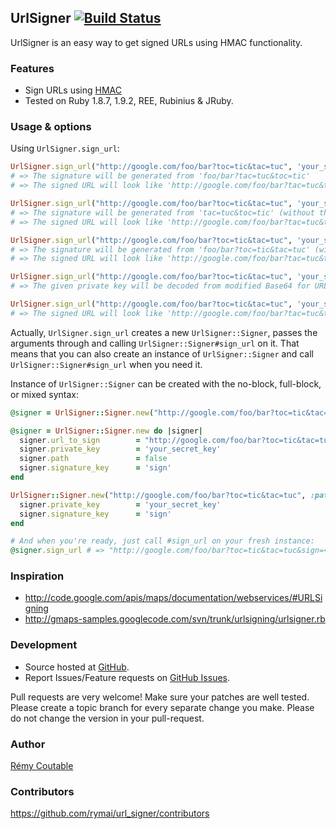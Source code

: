 ## UrlSigner [![Build Status](http://travis-ci.org/rymai/url_signer.png)](http://travis-ci.org/rymai/url_signer)

UrlSigner is an easy way to get signed URLs using HMAC functionality.

### Features

* Sign URLs using [HMAC](http://www.ietf.org/rfc/rfc2104.txt)
* Tested on Ruby 1.8.7, 1.9.2, REE, Rubinius & JRuby.

### Usage & options

Using `UrlSigner.sign_url`:
```ruby
UrlSigner.sign_url("http://google.com/foo/bar?toc=tic&tac=tuc", 'your_secret_key')
# => The signature will be generated from 'foo/bar?tac=tuc&toc=tic'
# => The signed URL will look like 'http://google.com/foo/bar?tac=tuc&toc=tic&signature=<generated_signature>'

UrlSigner.sign_url("http://google.com/foo/bar?toc=tic&tac=tuc", 'your_secret_key', :path => false)
# => The signature will be generated from 'tac=tuc&toc=tic' (without the path)
# => The signed URL will look like 'http://google.com/foo/bar?tac=tuc&toc=tic&signature=<generated_signature>'

UrlSigner.sign_url("http://google.com/foo/bar?toc=tic&tac=tuc", 'your_secret_key', :order_query => false)
# => The signature will be generated from 'foo/bar?toc=tic&tac=tuc' (without reordering the query parameters by key)
# => The signed URL will look like 'http://google.com/foo/bar?tac=tuc&toc=tic&signature=<generated_signature>'

UrlSigner.sign_url("http://google.com/foo/bar?toc=tic&tac=tuc", 'your_secret_key', :base64_private_key => true)
# => The given private key will be decoded from modified Base64 for URLs before being used for digestion

UrlSigner.sign_url("http://google.com/foo/bar?toc=tic&tac=tuc", 'your_secret_key', :signature_key => 'sign')
# => The signed URL will look like 'http://google.com/foo/bar?tac=tuc&toc=tic&sign=<generated_signature>'
```

Actually, `UrlSigner.sign_url` creates a new `UrlSigner::Signer`, passes the arguments through and calling `UrlSigner::Signer#sign_url` on it.
That means that you can also create an instance of `UrlSigner::Signer` and call `UrlSigner::Signer#sign_url` when you need it.

Instance of `UrlSigner::Signer` can be created with the no-block, full-block, or mixed syntax:
```ruby
@signer = UrlSigner::Signer.new("http://google.com/foo/bar?toc=tic&tac=tuc", 'your_secret_key', :path => false, :signature_key => 'sign')

@signer = UrlSigner::Signer.new do |signer|
  signer.url_to_sign        = "http://google.com/foo/bar?toc=tic&tac=tuc"
  signer.private_key        = 'your_secret_key'
  signer.path               = false
  signer.signature_key      = 'sign'
end

UrlSigner::Signer.new("http://google.com/foo/bar?toc=tic&tac=tuc", :path => false) do |signer|
  signer.private_key        = 'your_secret_key'
  signer.signature_key      = 'sign'
end

# And when you're ready, just call #sign_url on your fresh instance:
@signer.sign_url # => "http://google.com/foo/bar?toc=tic&tac=tuc&sign=<generated_signature>"
```

### Inspiration

- http://code.google.com/apis/maps/documentation/webservices/#URLSigning
- http://gmaps-samples.googlecode.com/svn/trunk/urlsigning/urlsigner.rb


### Development

* Source hosted at [GitHub](https://github.com/rymai/url_signer).
* Report Issues/Feature requests on [GitHub Issues](https://github.com/rymai/url_signer/issues).

Pull requests are very welcome! Make sure your patches are well tested. Please create a topic branch for every separate change
you make. Please do not change the version in your pull-request.

### Author

[Rémy Coutable](https://github.com/rymai)

### Contributors

https://github.com/rymai/url_signer/contributors
